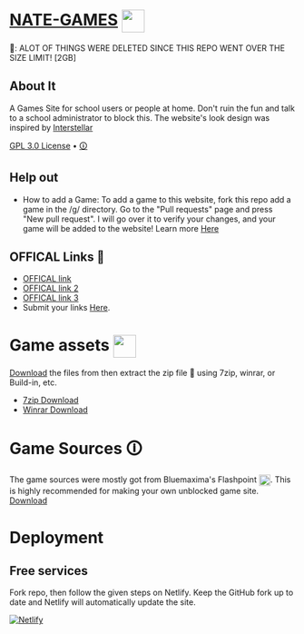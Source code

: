 # [NATE-GAMES](https://nate-games.github.io/) <img src="https://nate-games.github.io/0/assets/img/favicon.png" width="40" style="vertical-align: middle;">
📢: ALOT OF THINGS WERE DELETED SINCE THIS REPO WENT OVER THE SIZE LIMIT! [2GB]
## About It
A Games Site for school users or people at home. Don't ruin the fun and talk to a school administrator to block this. The website's look design was inspired by [Interstellar](https://github.com/interstellarnetwork/interstellar)

[GPL 3.0 License](https://github.com/nate-games/nate-games.github.io/blob/main/LICENSE.md) • [🛈](https://docs.google.com/document/d/1Kli63OZz99Y0QaoXK4MKlcHudKZEGX351D1we5Ttnrk/edit?usp=sharing)

## Help out

- How to add a Game: To add a game to this website, fork this repo add a game in the /g/ directory. Go to the "Pull requests" page and press "New pull request". I will go over it to verify your changes, and your game will be added to the website! Learn more [Here](https://docs.github.com/en/get-started/quickstart/contributing-to-projects)

## OFFICAL Links 🔗
- [OFFICAL link](https://nate-games.github.io/)
- [OFFICAL link 2](https://nate-games2.github.io/)
- [OFFICAL link 3](https://nate-games.netlify.app/)
- Submit your links [Here](https://docs.google.com/forms/d/e/1FAIpQLSeHFEk4rR1r98SnzdBStOPvv4zAr2OG-RkuajaafaFumVeHlQ/viewform).
# Game assets <img src="https://static.wikia.nocookie.net/logopedia/images/a/a7/File_Explorer_2019.png/revision/latest?cb=20211010230212" width="40" style="vertical-align: middle;">
[Download](https://github.com/nate-games/nate-games.github.io/archive/refs/heads/main.zip) the files from then extract the zip file 📁 using 7zip, winrar, or Build-in, etc.
- [7zip Download](https://www.7-zip.org/)
- [Winrar Download](https://www.win-rar.com/download.html?&L=0)
# Game Sources 🛈
The game sources were mostly got from Bluemaxima's Flashpoint <img src="https://upload.wikimedia.org/wikipedia/commons/thumb/2/26/BlueMaxima%27s_Flashpoint_logo_-_inverted.svg/2048px-BlueMaxima%27s_Flashpoint_logo_-_inverted.svg.png" width="20" style="vertical-align: middle;">. This is highly recommended for making your own unblocked game site.
[Download](https://bluemaxima.org/flashpoint/)

# Deployment
## Free services
Fork repo, then follow the given steps on Netlify. Keep the GitHub fork up to date and Netlify will automatically update the site.


<a href="https://app.netlify.com/start"><img src="https://www.netlify.com/img/deploy/button.svg" alt="Netlify" /></a>